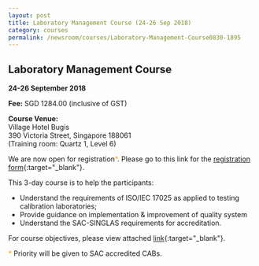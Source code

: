 ```yaml
---
layout: post
title: Laboratory Management Course (24-26 Sep 2018)
category: courses
permalink: /newsroom/courses/Laboratory-Management-Course0830-1895
---
```

## Laboratory Management Course
**24-26 September 2018**

**Fee:** SGD 1284.00 (inclusive of GST)

**Course Venue:**  
Village Hotel Bugis  
390 Victoria Street, Singapore 188061  
(Training room: Quartz 1, Level 6)

We are now open for registration<span style="color:orange;">*</span>.  Please go to this link for the [registration form](/files/events/Registration%20form%20(LM%20and%20IA-Sept%202018).docx){:target="_blank"}.

This 3-day course is to help the participants:  
* Understand the requirements of ISO/IEC 17025 as applied to testing calibration laboratories;  
* Provide guidance on implementation & improvement of quality system  
* Understand the SAC-SINGLAS requirements for accreditation.

For course objectives, please view attached [link](/files/events/Lab%20Management%20Course.pdf){:target="_blank"}.

<span style="color:orange">*</span> Priority will be given to SAC accredited CABs.
